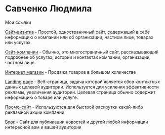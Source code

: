 # Савченко Людмила
Мои ссылки

[Сайт-визитка](https://ludmila560.github.io/Пробник%201/ "") - Простой, одностраничный сайт, содержащий в себе информацию о компании или об организации, частном лице, товарах или услугах.

[Сайт-компании](https://ludmila560.github.io/Пробник%201/ "") - Обычно, это многостраничный сайт, рассказывающий подробнее об услугах, истории и контактах компании, организации, частном лице.

[Интернет магазин](https://ludmila560.github.io/Пробник%201/ "") - Продажа товаров в большом количестве

[Landing page](https://ludmila560.github.io/Пробник%201/ "") - Веб-страница, задача которой является сбор контактных данных целевой аудитории. Используется для усиления 
эффективности рекламы, увеличения аудитории. Целевая страница обычно содержит информацию о товаре или услуге.

[Промо-сайт](https://ludmila560.github.io/Пробник%201/ "") - Используются для быстрой раскрутки какой-либо рекламной акции компании

[Блог](https://ludmila560.github.io/Пробник%201/ "") - Сайт для публикации новостей и другой любой информации интересной вам и вашей аудитории

